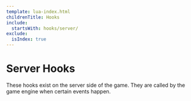 ```yaml
---
template: lua-index.html
childrenTitle: Hooks
include:
  startsWith: hooks/server/
exclude:
  isIndex: true
---
```


# Server Hooks

These hooks exist on the server side of the game. They are called by the game
engine when certain events happen.
